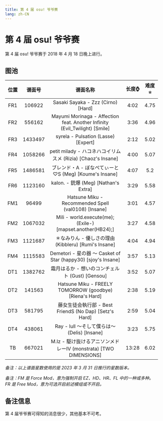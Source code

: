 ```yaml
---
title: 第 4 届 osu! 爷爷赛
lang: zh-CN
---
```


# 第 4 届 osu! 爷爷赛

第 4 届 osu! 爷爷赛于 2018 年 4 月 18 日晚上进行。

## 图池

| 位置 | 谱面号 | 谱面名称 | 长度⌚️ | 难度⭐️ |
| :-: | :-: | :-: | :-: | :-: |
| FR1 | 106922 | Sasaki Sayaka - Zzz (Cirno) [Hard] | 4:02 | 4.75 |
| FR2 | 556162 | Mayumi Morinaga - Affection feat. Another Infinity (Evil_Twilight) [Smile] | 3:36 | 4.96 |
| FR3 | 1433497 | syrela - Pulsation (Lasse) [Expert] | 2:12 | 5.02 |
| FR4 | 1058266 | petit milady - ハコネハコイリムスメ (Rizia) [Chaoz's Insane] | 4:00 | 5.07 |
| FR5 | 1486581 | ブレンド・A - ぼなぺてぃーと♡S (Meg) [Koume's Insane] | 4:07 | 5.2 |
| FR6 | 1123160 | kalon. - 銃爆 (Meg) [Nathan's Extra] | 3:29 | 5.58 |
| FM1 | 96499 | Hatsune Miku - Recommended Spell (val0108) [Insane] | 3:01 | 4.57 |
| FM2 | 1067032 | Mili - world.execute(me); (Exile-) [mapset.another(HB24);] | 3:27 | 4.58 |
| FM3 | 1121687 | ＊なみりん - 優しさの理由 (Kibbleru) [Rumi's Insane] | 4:04 | 4.94 |
| FM4 | 1115583 | Demetori - 星の器 ～ Casket of Star (happy30) [sjoy's Insane] | 3:57 | 5.13 |
| DT1 | 1382762 | 霜月はるか - 想いのコンチェルト (Gust) [Gensou] | 3:52 | 5.07 |
| DT2 | 141563 | Hatsune Miku - FREELY TOMORROW (goodbye) [Riena's Hard] | 2:38 | 5.19 |
| DT3 | 581795 | 藤女生徒会執行部 - Best FriendS (No Dap) [Setz's Hard] | 2:59 | 5.04 |
| DT4 | 438061 | Ray - lull ～そして僕らは～ (Delis) [Insane] | 3:23 | 5.75 |
| TB | 667021 | M.Iz - 駆け抜けるアニソンメドレーⅣ (monstrata) [TWO DIMENSIONS] | 13:28 | 6.02 |

*备注：以上谱面星数使用的是 2023 年 3 月 31 日推行的星数版本。*

*备注：FM 是 Force Mod，意为强制开启 EZ、HD、HR、FL 中的一种或多种。FR 是 Free Mod，意为可选开启前述模组或不开启。*

## 备注信息

第 4 届爷爷赛可得知的消息很少，其他基本不可考。
